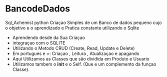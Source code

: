 # BancodeDados
Sql_Achemist python   Criaçao Simples de um Banco de dados pequeno cujo o objetivo e o aprendizado  e Pratica constante utilizando o Sqlite 

- Aprendendo desde da Sua Criaçao 
- integraçao com o SQLITE
- Utilizando o Metodo CRUD  (Create, Read, Update e Delete)
- Em portugues e =: Criaçao , Leitura , Atualizaçao e apagando 
- Aqui Utilizamos as Classes que são dividida em Produto e Usuario
- Utilizamos tambem o __init__ e o Self. (Que e um complemento da funçao Classe).
